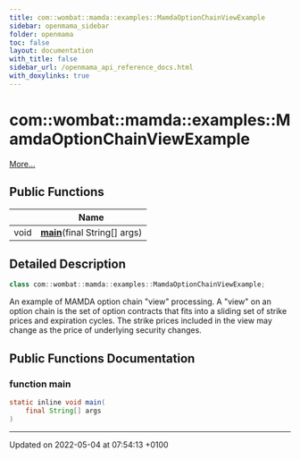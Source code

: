 ```yaml
---
title: com::wombat::mamda::examples::MamdaOptionChainViewExample
sidebar: openmama_sidebar
folder: openmama
toc: false
layout: documentation
with_title: false
sidebar_url: /openmama_api_reference_docs.html
with_doxylinks: true
---
```


# com::wombat::mamda::examples::MamdaOptionChainViewExample



 [More...](#detailed-description)

## Public Functions

|                | Name           |
| -------------- | -------------- |
| void | **[main](classcom_1_1wombat_1_1mamda_1_1examples_1_1MamdaOptionChainViewExample.html#function-main)**(final String[] args) |

## Detailed Description

```java
class com::wombat::mamda::examples::MamdaOptionChainViewExample;
```


An example of MAMDA option chain "view" processing. A "view" on an option chain is the set of option contracts that fits into a sliding set of strike prices and expiration cycles. The strike prices included in the view may change as the price of underlying security changes. 

## Public Functions Documentation

### function main

```java
static inline void main(
    final String[] args
)
```


-------------------------------

Updated on 2022-05-04 at 07:54:13 +0100